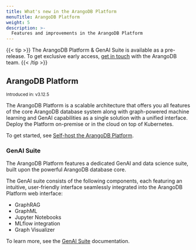 ```yaml
---
title: What's new in the ArangoDB Platform
menuTitle: ArangoDB Platform
weight: 5
description: >-
  Features and improvements in the ArangoDB Platform
---
```

{{< tip >}}
The ArangoDB Platform & GenAI Suite is available as a pre-release. To get
exclusive early access, [get in touch](https://arangodb.com/contact/) with
the ArangoDB team.
{{< /tip >}}

## ArangoDB Platform

<small>Introduced in: v3.12.5</small>

The ArangoDB Platform is a scalable architecture that offers you all features
of the core ArangoDB database system along with graph-powered machine learning
and GenAI capabilities as a single solution with a unified interface. Deploy the
Platform on-premise or in the cloud on top of Kubernetes.

To get started, see [Self-host the ArangoDB Platform](../components/platform.md#self-host-the-arangodb-platform).

### GenAI Suite

The ArangoDB Platform features a dedicated GenAI and data science suite, built upon
the powerful ArangoDB database core.

The GenAI suite consists of the following components, each featuring an intuitive,
user-friendly interface seamlessly integrated into the ArangoDB Platform web interface:
- GraphRAG
- GraphML
- Jupyter Notebooks
- MLflow integration
- Graph Visualizer

To learn more, see the [GenAI Suite](../data-science/_index.md#genai-suite)
documentation.
